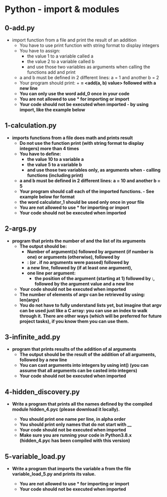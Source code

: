 # Python - import & modules
## 0-add.py
- import function from a file and print the result of an addition
    - You have to use print function with string format to display integers
    - You have to assign:
        - the value 1 to a variable called a
        - the value 2 to a variable called b
        - and use those two variables as arguments when calling the functions add and print
    - a and b must be defined in 2 different lines: a = 1 and another b = 2
    - Your program should print: <a value> + <b value> = <add(a, b) value> followed with a new line
    - You can only use the word add_0 once in your code
    - You are not allowed to use * for importing or __import__
    - Your code should not be executed when imported - by using __import__, like the example below

## 1-calculation.py
- imports functions from a file does math and prints result
	- Do not use the function print (with string format to display integers) more than 4 times
    - You have to define:
        - the value 10 to a variable a
        - the value 5 to a variable b
        - and use those two variables only, as arguments when - calling functions (including print)
    - a and b must be defined in 2 different lines: a = 10 and another b = 5
    - Your program should call each of the imported functions. - See example below for format
    - the word calculator_1 should be used only once in your file
    - You are not allowed to use * for importing or __import__
    - Your code should not be executed when imported

## 2-args.py
- program that prints the number of and the list of its arguments
	- The output should be:
        - Number of argument(s) followed by argument (if number is one) or arguments (otherwise), followed by
        - : (or . if no arguments were passed) followed by
        - a new line, followed by (if at least one argument),
        - one line per argument:
            - the position of the argument (starting at 1) followed by :, followed by the argument value and a new line
    - Your code should not be executed when imported
    - The number of elements of argv can be retrieved by using: len(argv)
    - You do not have to fully understand lists yet, but imagine that argv can be used just like a C array: you can use an index to walk through it. There are other ways (which will be preferred for future project tasks), if you know them you can use them.

## 3-infinite_add.py
- program that prints results of the addition of al arguments
	- The output should be the result of the addition of all arguments, followed by a new line
    - You can cast arguments into integers by using int() (you can assume that all arguments can be casted into integers)
    - Your code should not be executed when imported

## 4-hidden_discovery.py
- Write a program that prints all the names defined by the compiled module hidden_4.pyc (please download it locally).

    - You should print one name per line, in alpha order
    - You should print only names that do not start with __
    - Your code should not be executed when imported
    - Make sure you are running your code in Python3.8.x (hidden_4.pyc has been compiled with this version)

## 5-variable_load.py
- Write a program that imports the variable a from the file variable_load_5.py and prints its value.

    - You are not allowed to use * for importing or __import__
    - Your code should not be executed when imported
